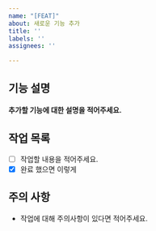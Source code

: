 ```yaml
---
name: "[FEAT]"
about: 새로운 기능 추가
title: ''
labels: ''
assignees: ''

---
```


## 기능 설명
#### 추가할 기능에 대한 설명을 적어주세요.

## 작업 목록 
- [ ] 작업할 내용을 적어주세요.
- [x] 완료 했으면 이렇게

## 주의 사항
- 작업에 대해 주의사항이 있다면 적어주세요.
